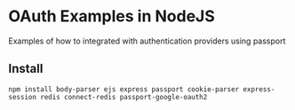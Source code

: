 # OAuth Examples in NodeJS
Examples of how to integrated with authentication providers using passport

## Install
`npm install body-parser ejs express passport cookie-parser express-session redis connect-redis passport-google-oauth2`
